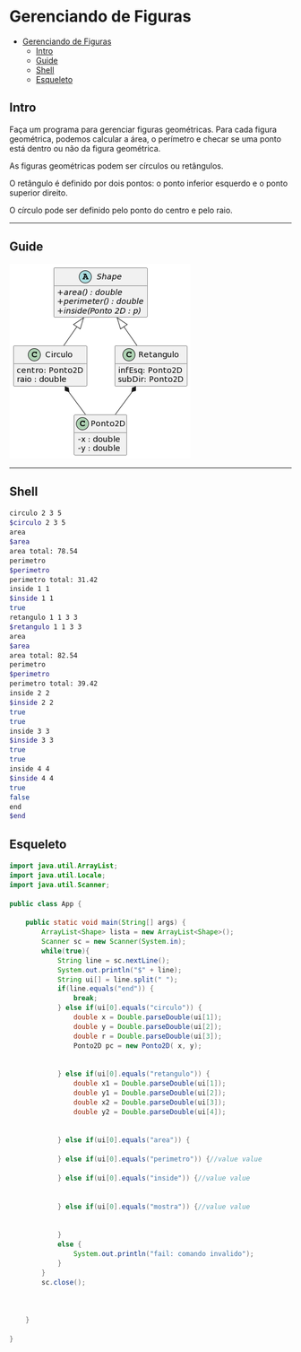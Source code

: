 # Gerenciando de Figuras


[](toc)

- [Gerenciando de Figuras](#gerenciando-de-figuras)
  - [Intro](#intro)
  - [Guide](#guide)
  - [Shell](#shell)
  - [Esqueleto](#esqueleto)
[](toc)

## Intro

Faça um programa para gerenciar figuras geométricas. Para cada figura geométrica, podemos calcular a área, o perímetro e checar se uma ponto está dentro ou não da figura geométrica.   


As figuras geométricas podem ser círculos ou retângulos.

O retângulo é definido por dois pontos: o ponto inferior esquerdo e o ponto superior direito.

O círculo pode ser definido pelo ponto do centro e pelo raio. 




***
## Guide
![](https://raw.githubusercontent.com/WladimirTavares/POO2022.2/main/moodle/Figuras/diagrama.png)


***
## Shell


```sh
circulo 2 3 5
$circulo 2 3 5
area
$area
area total: 78.54
perimetro
$perimetro
perimetro total: 31.42
inside 1 1
$inside 1 1
true
retangulo 1 1 3 3 
$retangulo 1 1 3 3 
area
$area
area total: 82.54
perimetro
$perimetro
perimetro total: 39.42
inside 2 2
$inside 2 2
true
true
inside 3 3
$inside 3 3
true
true
inside 4 4
$inside 4 4
true
false
end
$end

```

## Esqueleto 

```Java
import java.util.ArrayList;
import java.util.Locale;
import java.util.Scanner;

public class App {
    
    public static void main(String[] args) {
        ArrayList<Shape> lista = new ArrayList<Shape>();
        Scanner sc = new Scanner(System.in);
        while(true){
            String line = sc.nextLine();
            System.out.println("$" + line);
            String ui[] = line.split(" ");
            if(line.equals("end")) {
                break;
            } else if(ui[0].equals("circulo")) {
                double x = Double.parseDouble(ui[1]);
                double y = Double.parseDouble(ui[2]);
                double r = Double.parseDouble(ui[3]);
                Ponto2D pc = new Ponto2D( x, y);
                

            } else if(ui[0].equals("retangulo")) {
                double x1 = Double.parseDouble(ui[1]);
                double y1 = Double.parseDouble(ui[2]);
                double x2 = Double.parseDouble(ui[3]);
                double y2 = Double.parseDouble(ui[4]);
                
                
            } else if(ui[0].equals("area")) {
                
            } else if(ui[0].equals("perimetro")) {//value value
                
            } else if(ui[0].equals("inside")) {//value value
                
                
            } else if(ui[0].equals("mostra")) {//value value
                

            }
            else {
                System.out.println("fail: comando invalido");
            }
        }
        sc.close();
        


    }

}
```